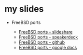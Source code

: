 my slides
=========

- FreeBSD ports

    * [FreeBSD ports - slideshare](http://www.slideshare.net/wdv4758h/freebsd-ports)
    * [FreeBSD ports - speakerdeck](https://speakerdeck.com/wdv4758h/freebsd-ports-system)
    * [FreeBSD ports - github](https://raw.github.com/wdv4758h/slides/master/FreeBSD%20ports%20system.pdf)
    * [FreeBSD ports - google docs](https://docs.google.com/presentation/d/1CLU3VJ_jld2OKJmfcFpU1DXMB2-gpdJSd45ffL12lg0/pub?start=false&loop=false&delayms=3000#slide=id.p)
